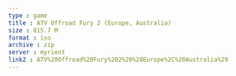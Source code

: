 ```yaml
---
type : game
title : ATV Offroad Fury 2 (Europe, Australia)
size : 815.7 M
format : iso
archive : zip
server : myrient
link2 : ATV%20Offroad%20Fury%202%20%28Europe%2C%20Australia%29
---
```

